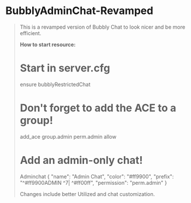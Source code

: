 # BubblyAdminChat-Revamped
> 
> This is a revamped version of Bubbly Chat to look nicer and be more efficient. 
> 
> 
> **How to start resource:**
> 
> # Start in server.cfg 
> ensure bubblyRestrictedChat
> 
> # Don't forget to add the ACE to a group!
> add_ace group.admin perm.admin allow
> 
> # Add an admin-only chat!
> Adminchat {
>     "name": "Admin Chat",
>     "color": "#ff9900",
>     "prefix": "^#ff9900ADMIN ^7| ^#ff00ff",
>     "permission": "perm.admin"
> }
> 
> 
> Changes include better Utilized and chat customization.
